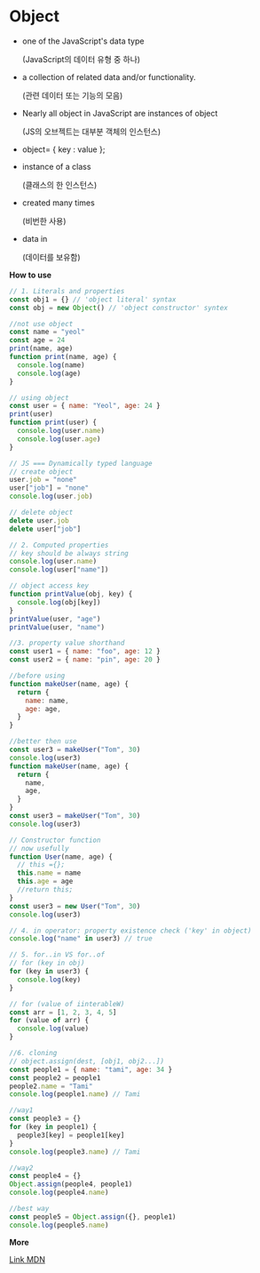 # Object

- one of the JavaScript's data type

  (JavaScript의 데이터 유형 중 하나)

- a collection of related data and/or functionality.

  (관련 데이터 또는 기능의 모음)

- Nearly all object in JavaScript are instances of object

  (JS의 오브젝트는 대부분 객체의 인스턴스)

- object= { key : value };
- instance of a class

  (클래스의 한 인스턴스)

- created many times

  (비번한 사용)

- data in

  (데이터를 보유함)

**How to use**

```js
// 1. Literals and properties
const obj1 = {} // 'object literal' syntax
const obj = new Object() // 'object constructor' syntex

//not use object
const name = "yeol"
const age = 24
print(name, age)
function print(name, age) {
  console.log(name)
  console.log(age)
}

// using object
const user = { name: "Yeol", age: 24 }
print(user)
function print(user) {
  console.log(user.name)
  console.log(user.age)
}

// JS === Dynamically typed language
// create object
user.job = "none"
user["job"] = "none"
console.log(user.job)

// delete object
delete user.job
delete user["job"]
```

```js
// 2. Computed properties
// key should be always string
console.log(user.name)
console.log(user["name"])

// object access key
function printValue(obj, key) {
  console.log(obj[key])
}
printValue(user, "age")
printValue(user, "name")
```

```js
//3. property value shorthand
const user1 = { name: "foo", age: 12 }
const user2 = { name: "pin", age: 20 }

//before using
function makeUser(name, age) {
  return {
    name: name,
    age: age,
  }
}

//better then use
const user3 = makeUser("Tom", 30)
console.log(user3)
function makeUser(name, age) {
  return {
    name,
    age,
  }
}
const user3 = makeUser("Tom", 30)
console.log(user3)

// Constructor function
// now usefully
function User(name, age) {
  // this ={};
  this.name = name
  this.age = age
  //return this;
}
const user3 = new User("Tom", 30)
console.log(user3)
```

```js
// 4. in operator: property existence check ('key' in object)
console.log("name" in user3) // true
```

```js
// 5. for..in VS for..of
// for (key in obj)
for (key in user3) {
  console.log(key)
}

// for (value of iinterableW)
const arr = [1, 2, 3, 4, 5]
for (value of arr) {
  console.log(value)
}
```

```js
//6. cloning
// object.assign(dest, [obj1, obj2...])
const people1 = { name: "tami", age: 34 }
const people2 = people1
people2.name = "Tami"
console.log(people1.name) // Tami

//way1
const people3 = {}
for (key in people1) {
  people3[key] = people1[key]
}
console.log(people3.name) // Tami

//way2
const people4 = {}
Object.assign(people4, people1)
console.log(people4.name)

//best way
const people5 = Object.assign({}, people1)
console.log(people5.name)
```

**More**

[Link MDN](https://developer.mozilla.org/ko/docs/Web/JavaScript/Reference/Global_Objects/Object)
